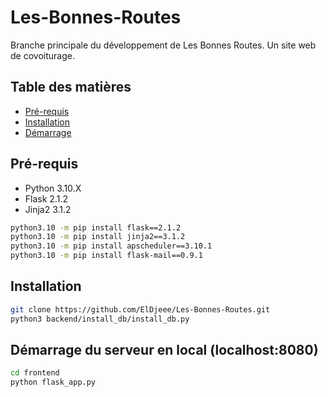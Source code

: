 # Les-Bonnes-Routes

Branche principale du développement de Les Bonnes Routes. Un site web de covoiturage.

## Table des matières

- [Pré-requis](#pré-requis)
- [Installation](#installation)
- [Démarrage](#démarrage)

## Pré-requis

- Python 3.10.X
- Flask 2.1.2
- Jinja2 3.1.2

```bash
python3.10 -m pip install flask==2.1.2
python3.10 -m pip install jinja2==3.1.2
python3.10 -m pip install apscheduler==3.10.1
python3.10 -m pip install flask-mail==0.9.1
```

## Installation

```bash
git clone https://github.com/ElDjeee/Les-Bonnes-Routes.git
python3 backend/install_db/install_db.py
```

## Démarrage du serveur en local (localhost:8080)
```bash
cd frontend
python flask_app.py
```
